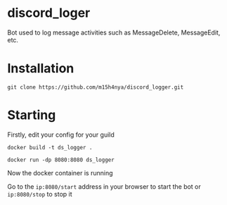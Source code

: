 # discord_loger
Bot used to log message activities such as MessageDelete, MessageEdit, etc.

# Installation
`git clone https://github.com/m15h4nya/discord_logger.git`

# Starting
Firstly, edit your config for your guild

`docker build -t ds_logger .`

`docker run -dp 8080:8080 ds_logger`

Now the docker container is running

Go to the `ip:8080/start` address in your browser to start the bot or `ip:8080/stop` to stop it 
